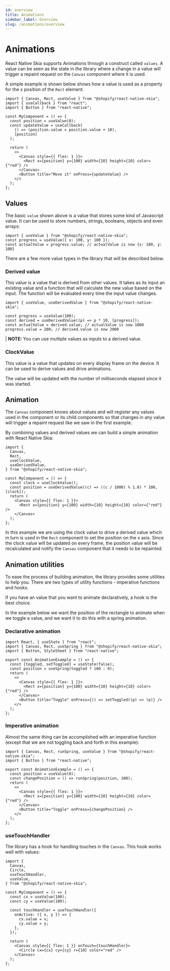 ```yaml
---
id: overview
title: Animations
sidebar_label: Overview
slug: /animations/overview
---
```


# Animations

React Native Skia supports Animations through a construct called `values`. A value can be seen as the state in the library where a change in a value will trigger a repaint request on the `Canvas` component where it is used.

A simple example is shown below shows how a value is used as a property for the x position of the `Rect` element.

```tsx twoslash
import { Canvas, Rect, useValue } from "@shopify/react-native-skia";
import { useCallback } from "react";
import { Button } from "react-native";

const MyComponent = () => {
  const position = useValue(0);
  const updateValue = useCallback(
    () => (position.value = position.value + 10),
    [position]
  );

  return (
    <>
      <Canvas style={{ flex: 1 }}>
        <Rect x={position} y={100} width={10} height={10} color={"red"} />
      </Canvas>
      <Button title="Move it" onPress={updateValue} />
    </>
  );
};
```

## Values

The basic `value` shown above is a value that stores some kind of Javascript value. It can be used to store numbers, strings, booleans, objects and even arrays:

```tsx twoslash
import { useValue } from "@shopify/react-native-skia";
const progress = useValue({ x: 100, y: 100 });
const actualValue = progress.value; // actualValue is now {x: 100, y: 100}
```

There are a few more value types in the library that will be described below.

### Derived value

This value is a value that is derived from other values. It takes as its input an existing
value and a function that will calculate the new value based on the input. The function will be evaluated every time the input value changes.

```tsx twoslash
import { useValue, useDerivedValue } from "@shopify/react-native-skia";

const progress = useValue(100);
const derived = useDerivedValue((p) => p * 10, [progress]);
const actualValue = derived.value; // actualValue is now 1000
progress.value = 200; // derived.value is now 2000
```

| **NOTE:** You can use multiple values as inputs to a derived value.

### ClockValue

This value is a value that updates on every display frame on the device. It can be used to derive values and drive animations.

The value will be updated with the number of milliseconds elapsed since it was started.

## Animation

The `Canvas` component knows about values and will register any values used in the component or its child components so that changes in any value will trigger a repaint request like we saw in the first example.

By combining values and derived values we can build a simple animation with React Native Skia:

```tsx twoslash
import {
  Canvas,
  Rect,
  useClockValue,
  useDerivedValue,
} from "@shopify/react-native-skia";

const MyComponent = () => {
  const clock = useClockValue();
  const position = useDerivedValue((c) => ((c / 1000) % 1.0) * 100, [clock]);
  return (
    <Canvas style={{ flex: 1 }}>
      <Rect x={position} y={100} width={10} height={10} color={"red"} />
    </Canvas>
  );
};
```

In this example we are using the clock value to drive a derived value which in turn is used in the `Rect` component to set the position on the x axis. Since the clock value will be updated on every frame, the position value will be recalculated and notify the `Canvas` component that it needs to be repainted.

## Animation utilities

To ease the process of building animation, the library provides some utilities to help you. There are two types of utility functions - imperative functions and hooks.

If you have an value that you want to animate declaratively, a hook is the best choice.

In the example below we want the position of the rectangle to animate when we toggle a value, and we want it to do this with a spring animation.

### Declarative animation

```tsx twoslash
import React, { useState } from "react";
import { Canvas, Rect, useSpring } from "@shopify/react-native-skia";
import { Button, StyleSheet } from "react-native";

export const AnimationExample = () => {
  const [toggled, setToggled] = useState(false);
  const position = useSpring(toggled ? 100 : 0);
  return (
    <>
      <Canvas style={{ flex: 1 }}>
        <Rect x={position} y={100} width={10} height={10} color={"red"} />
      </Canvas>
      <Button title="Toggle" onPress={() => setToggled((p) => !p)} />
    </>
  );
};
```

### Imperative animation

Almost the same thing can be accomplished with an imperative function (except that we are not toggling back and forth in this example):

```tsx twoslash
import { Canvas, Rect, runSpring, useValue } from "@shopify/react-native-skia";
import { Button } from "react-native";

export const AnimationExample = () => {
  const position = useValue(0);
  const changePosition = () => runSpring(position, 100);
  return (
    <>
      <Canvas style={{ flex: 1 }}>
        <Rect x={position} y={100} width={10} height={10} color={"red"} />
      </Canvas>
      <Button title="Toggle" onPress={changePosition} />
    </>
  );
};
```

### useTouchHandler

The library has a hook for handling touches in the `Canvas`. This hook works well with values:

```tsx twoslash
import {
  Canvas,
  Circle,
  useTouchHandler,
  useValue,
} from "@shopify/react-native-skia";

const MyComponent = () => {
  const cx = useValue(100);
  const cy = useValue(100);

  const touchHandler = useTouchHandler({
    onActive: ({ x, y }) => {
      cx.value = x;
      cy.value = y;
    },
  });

  return (
    <Canvas style={{ flex: 1 }} onTouch={touchHandler}>
      <Circle cx={cx} cy={cy} r={10} color="red" />
    </Canvas>
  );
};
```
